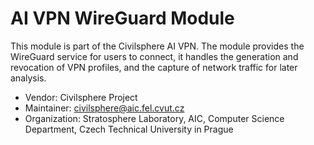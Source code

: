 # AI VPN WireGuard Module

This module is part of the Civilsphere AI VPN. The module provides the
WireGuard service for users to connect, it handles the generation and
revocation of VPN profiles, and the capture of network traffic for
later analysis.

- Vendor: Civilsphere Project
- Maintainer: civilsphere@aic.fel.cvut.cz
- Organization: Stratosphere Laboratory, AIC, Computer Science Department, Czech Technical University in Prague
